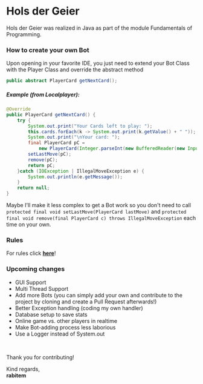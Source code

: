 # Hols der Geier
<p>
    Hols der Geier was realized in Java as part of the module Fundamentals of Programming. 
</p>

<p>
    <h3>How to create your own Bot</h3>
    Upon opening in your favorite IDE, you just need to extend your Bot Class with the Player Class and override the abstract method
    <br>
</p>

```java
public abstract PlayerCard getNextCard();
```

<p>
    <h5>Example (from Localplayer):</h5>
</p>

```java
@Override
public PlayerCard getNextCard() {
    try {
        System.out.print("Your Cards left to play: ");
        this.cards.forEach(k -> System.out.print(k.getValue() + " "));      // get available cards and print it for the user
        System.out.print("\nYour card: ");                                  // formating reasons
        final PlayerCard pC =  
            new PlayerCard(Integer.parseInt(new BufferedReader(new InputStreamReader(System.in)).readLine()));
        setLastMove(pC);                                                    // sets it to the lastMove
        remove(pC);                                                         // remove card from playableCards
        return pC;                                                          // return the PlayerCard
    }catch (IOException | IllegalMoveException e) {                         // catch Exceptions
        System.out.println(e.getMessage());
    }
    return null;
}
```

<p>
    Maybe I'll make it less complex to get a Bot work so you don't need to call <code>protected final void setLastMove(PlayerCard lastMove)</code> and <code>protected final void remove(final PlayerCard c) throws IllegalMoveException</code> each time on your own.
</p>

<p>
    <h3>Rules</h3>
    For rules click <a href = "https://de.wikipedia.org/wiki/Hol%E2%80%99s_der_Geier" ><b>here</b></a>!
</p>
        
<p>
    <h3>Upcoming changes</h3>
    <ul>
        <li>GUI Support</li>
        <li>Multi Thread Support</li>
        <li>Add more Bots (you can simply add your own and contribute to the project by cloning and create a Pull Request afterwards!)</li>
        <li>Better Exception handling (coding my own handler)</li>
        <li>Database setup to save stats</li>
        <li>Online game vs. other players in realtime</li>
        <li>Make Bot-adding process less laborious</li>
        <li>Use a Logger instead of System.out</li>
    </ul>
</p>
<br>
<p>
    Thank you for contributing! <br>
</p>
    Kind regards,
<br>
    <b>rabitem</b>
